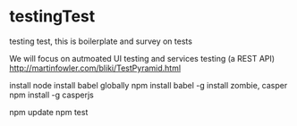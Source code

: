 # testingTest
testing test, this is boilerplate and survey on tests

We will focus on autmoated UI testing and services testing (a REST API)
http://martinfowler.com/bliki/TestPyramid.html




install node
install babel globally  npm install babel -g
install zombie, casper
npm install -g casperjs

npm update
npm test
